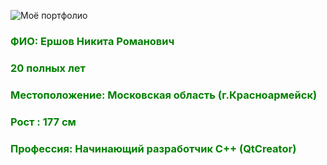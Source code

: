 ![Моё портфолио](myphoto.JPG/800/600)

### <font color = "green" > ФИО: Ершов Никита Романович </font>

### <font color = "green" > 20 полных лет </font>

### <font color = "green" > Местоположение: Московская область (г.Красноармейск) </font>

### <font color = "green" > Рост : 177 см </font>

### <font color = "green" > Профессия: Начинающий разработчик C++ (QtCreator) </font>
